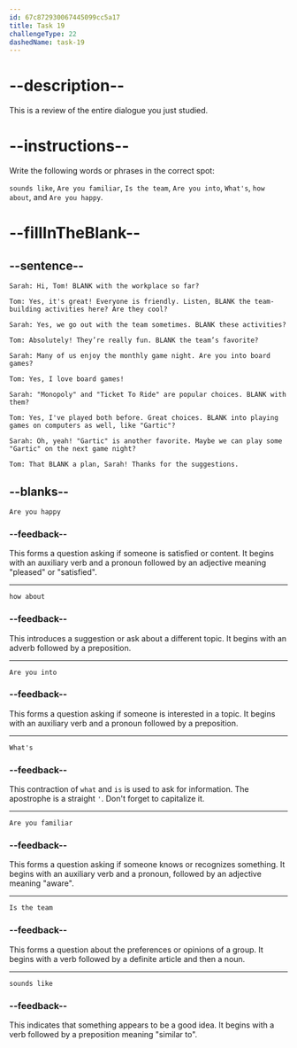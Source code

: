 ```yaml
---
id: 67c872930067445099cc5a17
title: Task 19
challengeType: 22
dashedName: task-19
---
```


<!-- REVIEW -->

# --description--

This is a review of the entire dialogue you just studied.

# --instructions--

Write the following words or phrases in the correct spot:

`sounds like`, `Are you familiar`, `Is the team`, `Are you into`, `What's`, `how about`, and `Are you happy`.

# --fillInTheBlank--

## --sentence--

`Sarah: Hi, Tom! BLANK with the workplace so far?`  

`Tom: Yes, it's great! Everyone is friendly. Listen, BLANK the team-building activities here? Are they cool?`  

`Sarah: Yes, we go out with the team sometimes. BLANK these activities?`  

`Tom: Absolutely! They’re really fun. BLANK the team’s favorite?`  

`Sarah: Many of us enjoy the monthly game night. Are you into board games?`  

`Tom: Yes, I love board games!`  

`Sarah: "Monopoly" and "Ticket To Ride" are popular choices. BLANK with them?`  

`Tom: Yes, I've played both before. Great choices. BLANK into playing games on computers as well, like "Gartic"?`  

`Sarah: Oh, yeah! "Gartic" is another favorite. Maybe we can play some "Gartic" on the next game night?`  

`Tom: That BLANK a plan, Sarah! Thanks for the suggestions.`  

## --blanks--

`Are you happy`  

### --feedback--

This forms a question asking if someone is satisfied or content. It begins with an auxiliary verb and a pronoun followed by an adjective meaning "pleased" or "satisfied".  

---

`how about`  

### --feedback--

This introduces a suggestion or ask about a different topic. It begins with an adverb followed by a preposition.  

---

`Are you into`  

### --feedback--

This forms a question asking if someone is interested in a topic. It begins with an auxiliary verb and a pronoun followed by a preposition.  

---

`What's`  

### --feedback--

This contraction of `what` and `is` is used to ask for information. The apostrophe is a straight `'`. Don't forget to capitalize it. 

---

`Are you familiar`  

### --feedback--

This forms a question asking if someone knows or recognizes something. It begins with an auxiliary verb and a pronoun, followed by an adjective meaning "aware".  

---

`Is the team`  

### --feedback--

This forms a question about the preferences or opinions of a group. It begins with a verb followed by a definite article and then a noun.

---

`sounds like`  

### --feedback--

This indicates that something appears to be a good idea. It begins with a verb followed by a preposition meaning "similar to".
